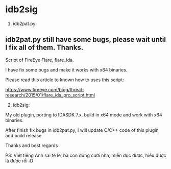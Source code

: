 # idb2sig
1. idb2pat.py:

## idb2pat.py still have some bugs, please wait until I fix all of them. Thanks.

Script of FireEye Flare, flare_ida.

I have fix some bugs and make it works with x64 binaries.

Please read this article to known how to uses this script:

https://www.fireeye.com/blog/threat-research/2015/01/flare_ida_pro_script.html

2. idb2sig:

My old plugin, porting to IDASDK 7.x, build in x64 mode and work with x64 binaries.

After finish fix bugs in idb2pat.py, I will update C/C++ code of this plugin and build release

Thanks and best regards

PS: Viết tiếng Anh sai tè le, bà con đừng cười nha, miễn đọc được, hiểu được là được rồi :D
